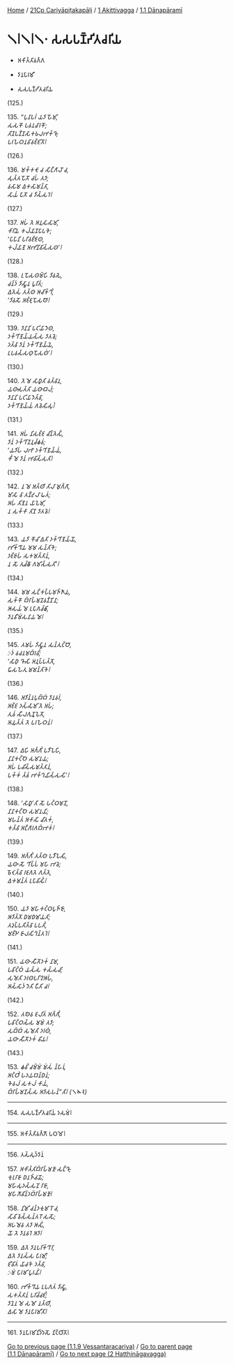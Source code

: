 
[Home](/) / [21Cp Cariyāpiṭakapāḷi](../../../21Cp.md) / [1 Akittivagga](../../1.md) / [1.1 Dānapāramī](../1.1.md)

# 𑁧𑁇𑁧𑁇𑁧𑁦 𑀲𑀲𑀧𑀡𑁆𑀟𑀺𑀢𑀘𑀭𑀺𑀬

* 𑀅𑀓𑀺𑀢𑁆𑀢𑀺𑀯𑀕𑁆𑀕

* 𑀤𑀸𑀦𑀧𑀸𑀭𑀫𑀻

* 𑀲𑀲𑀧𑀡𑁆𑀟𑀺𑀢𑀘𑀭𑀺𑀬

(125.)

135\. _“𑀧𑀼𑀦𑀸𑀧𑀭𑀁 𑀬𑀤𑀸 𑀳𑁄𑀫𑀺,_  
_𑀲𑀲𑀓𑁄 𑀧𑀯𑀦𑀘𑀸𑀭𑀓𑁄;_  
_𑀢𑀺𑀡𑀧𑀡𑁆𑀡𑀲𑀸𑀓𑀨𑀮𑀪𑀓𑁆𑀔𑁄,_  
_𑀧𑀭𑀳𑁂𑀞𑀦𑀯𑀺𑀯𑀚𑁆𑀚𑀺𑀢𑁄𑁇_  


(126.)

136\. _𑀫𑀓𑁆𑀓𑀝𑁄 𑀘 𑀲𑀺𑀗𑁆𑀕𑀸𑀮𑁄 𑀘,_  
_𑀲𑀼𑀢𑁆𑀢𑀧𑁄𑀢𑁄 𑀘𑀳𑀁 𑀢𑀤𑀸;_  
_𑀯𑀲𑀸𑀫 𑀏𑀓𑀲𑀸𑀫𑀦𑁆𑀢𑀸,_  
_𑀲𑀸𑀬𑀁 𑀧𑀸𑀢𑁄 𑀘 𑀤𑀺𑀲𑁆𑀲𑀭𑁂𑁇_  


(127.)

137\. _𑀅𑀳𑀁 𑀢𑁂 𑀅𑀦𑀼𑀲𑀸𑀲𑀸𑀫𑀺,_  
_𑀓𑀺𑀭𑀺𑀬𑁂 𑀓𑀮𑁆𑀬𑀸𑀡𑀧𑀸𑀧𑀓𑁂;_  
_‘𑀧𑀸𑀧𑀸𑀦𑀺 𑀧𑀭𑀺𑀯𑀚𑁆𑀚𑁂𑀣,_  
_𑀓𑀮𑁆𑀬𑀸𑀡𑁂 𑀅𑀪𑀺𑀦𑀺𑀯𑀺𑀲𑁆𑀲𑀣’𑁇_  


(128.)

138\. _𑀉𑀧𑁄𑀲𑀣𑀫𑁆𑀳𑀺 𑀤𑀺𑀯𑀲𑁂,_  
_𑀘𑀦𑁆𑀤𑀁 𑀤𑀺𑀲𑁆𑀯𑀸𑀦 𑀧𑀽𑀭𑀺𑀢𑀁;_  
_𑀏𑀢𑁂𑀲𑀁 𑀢𑀢𑁆𑀣 𑀆𑀘𑀺𑀓𑁆𑀔𑀺𑀁,_  
_‘𑀤𑀺𑀯𑀲𑁄 𑀅𑀚𑁆𑀚𑀼𑀧𑁄𑀲𑀣𑁄𑁇_  


(129.)

139\. _𑀤𑀸𑀦𑀸𑀦𑀺 𑀧𑀝𑀺𑀬𑀸𑀤𑁂𑀣,_  
_𑀤𑀓𑁆𑀔𑀺𑀡𑁂𑀬𑁆𑀬𑀲𑁆𑀲 𑀤𑀸𑀢𑀯𑁂;_  
_𑀤𑀢𑁆𑀯𑀸 𑀤𑀸𑀦𑀁 𑀤𑀓𑁆𑀔𑀺𑀡𑁂𑀬𑁆𑀬𑁂,_  
_𑀉𑀧𑀯𑀲𑁆𑀲𑀣𑀼𑀧𑁄𑀲𑀣𑀁’𑁇_  


(130.)

140\. _𑀢𑁂 𑀫𑁂 𑀲𑀸𑀥𑀽𑀢𑀺 𑀯𑀢𑁆𑀯𑀸𑀦,_  
_𑀬𑀣𑀸𑀲𑀢𑁆𑀢𑀺 𑀬𑀣𑀸𑀩𑀮𑀁;_  
_𑀤𑀸𑀦𑀸𑀦𑀺 𑀧𑀝𑀺𑀬𑀸𑀤𑁂𑀢𑁆𑀯𑀸,_  
_𑀤𑀓𑁆𑀔𑀺𑀡𑁂𑀬𑁆𑀬𑀁 𑀕𑀯𑁂𑀲𑀺𑀲𑀼𑀁𑁇_  


(131.)

141\. _𑀅𑀳𑀁 𑀦𑀺𑀲𑀚𑁆𑀚 𑀘𑀺𑀦𑁆𑀢𑁂𑀲𑀺𑀁,_  
_𑀤𑀸𑀦𑀁 𑀤𑀓𑁆𑀔𑀺𑀡𑀦𑀼𑀘𑁆𑀙𑀯𑀁;_  
_‘𑀬𑀤𑀺𑀳𑀁 𑀮𑀪𑁂 𑀤𑀓𑁆𑀔𑀺𑀡𑁂𑀬𑁆𑀬𑀁,_  
_𑀓𑀺𑀁 𑀫𑁂 𑀤𑀸𑀦𑀁 𑀪𑀯𑀺𑀲𑁆𑀲𑀢𑀺𑁇_  


(132.)

142\. _𑀦 𑀫𑁂 𑀅𑀢𑁆𑀣𑀺 𑀢𑀺𑀮𑀸 𑀫𑀼𑀕𑁆𑀕𑀸,_  
_𑀫𑀸𑀲𑀸 𑀯𑀸 𑀢𑀡𑁆𑀟𑀼𑀮𑀸 𑀖𑀢𑀁;_  
_𑀅𑀳𑀁 𑀢𑀺𑀡𑁂𑀦 𑀬𑀸𑀧𑁂𑀫𑀺,_  
_𑀦 𑀲𑀓𑁆𑀓𑀸 𑀢𑀺𑀡 𑀤𑀸𑀢𑀯𑁂𑁇_  


(133.)

143\. _𑀬𑀤𑀺 𑀓𑁄𑀘𑀺 𑀏𑀢𑀺 𑀤𑀓𑁆𑀔𑀺𑀡𑁂𑀬𑁆𑀬𑁄,_  
_𑀪𑀺𑀓𑁆𑀔𑀸𑀬 𑀫𑀫 𑀲𑀦𑁆𑀢𑀺𑀓𑁂;_  
_𑀤𑀚𑁆𑀚𑀸𑀳𑀁 𑀲𑀓𑀫𑀢𑁆𑀢𑀸𑀦𑀁,_  
_𑀦 𑀲𑁄 𑀢𑀼𑀘𑁆𑀙𑁄 𑀕𑀫𑀺𑀲𑁆𑀲𑀢𑀺’𑁇_  


(134.)

144\. _𑀫𑀫 𑀲𑀗𑁆𑀓𑀧𑁆𑀧𑀫𑀜𑁆𑀜𑀸𑀬,_  
_𑀲𑀓𑁆𑀓𑁄 𑀩𑁆𑀭𑀸𑀳𑁆𑀫𑀡𑀯𑀡𑁆𑀡𑀺𑀦𑀸;_  
_𑀆𑀲𑀬𑀁 𑀫𑁂 𑀉𑀧𑀸𑀕𑀘𑁆𑀙𑀺,_  
_𑀤𑀸𑀦𑀯𑀻𑀫𑀁𑀲𑀦𑀸𑀬 𑀫𑁂𑁇_  


(135.)

145\. _𑀢𑀫𑀳𑀁 𑀤𑀺𑀲𑁆𑀯𑀸𑀦 𑀲𑀦𑁆𑀢𑀼𑀝𑁆𑀞𑁄,_  
_𑀇𑀤𑀁 𑀯𑀘𑀦𑀫𑀩𑁆𑀭𑀯𑀺𑀁;_  
_‘𑀲𑀸𑀥𑀼 𑀔𑁄𑀲𑀺 𑀅𑀦𑀼𑀧𑁆𑀧𑀢𑁆𑀢𑁄,_  
_𑀖𑀸𑀲𑀳𑁂𑀢𑀼 𑀫𑀫𑀦𑁆𑀢𑀺𑀓𑁂𑁇_  


(136.)

146\. _𑀅𑀤𑀺𑀦𑁆𑀦𑀧𑀼𑀩𑁆𑀩𑀁 𑀤𑀸𑀦𑀯𑀭𑀁,_  
_𑀅𑀚𑁆𑀚 𑀤𑀲𑁆𑀲𑀸𑀫𑀺 𑀢𑁂 𑀅𑀳𑀁;_  
_𑀢𑀼𑀯𑀁 𑀲𑀻𑀮𑀕𑀼𑀡𑀽𑀧𑁂𑀢𑁄,_  
_𑀅𑀬𑀼𑀢𑁆𑀢𑀁 𑀢𑁂 𑀧𑀭𑀳𑁂𑀞𑀦𑀁𑁇_  


(137.)

147\. _𑀏𑀳𑀺 𑀅𑀕𑁆𑀕𑀺𑀁 𑀧𑀤𑀻𑀧𑁂𑀳𑀺,_  
_𑀦𑀸𑀦𑀸𑀓𑀝𑁆𑀞𑁂 𑀲𑀫𑀸𑀦𑀬;_  
_𑀅𑀳𑀁 𑀧𑀘𑀺𑀲𑁆𑀲𑀫𑀢𑁆𑀢𑀸𑀦𑀁,_  
_𑀧𑀓𑁆𑀓𑀁 𑀢𑁆𑀯𑀁 𑀪𑀓𑁆𑀔𑀬𑀺𑀲𑁆𑀲𑀲𑀺’𑁇_  


(138.)

148\. _‘𑀲𑀸𑀥𑀽’𑀢𑀺 𑀲𑁄 𑀳𑀝𑁆𑀞𑀫𑀦𑁄,_  
_𑀦𑀸𑀦𑀸𑀓𑀝𑁆𑀞𑁂 𑀲𑀫𑀸𑀦𑀬𑀺;_  
_𑀫𑀳𑀦𑁆𑀢𑀁 𑀅𑀓𑀸𑀲𑀺 𑀘𑀺𑀢𑀓𑀁,_  
_𑀓𑀢𑁆𑀯𑀸 𑀅𑀗𑁆𑀕𑀸𑀭𑀕𑀩𑁆𑀪𑀓𑀁𑁇_  


(139.)

149\. _𑀅𑀕𑁆𑀕𑀺𑀁 𑀢𑀢𑁆𑀣 𑀧𑀤𑀻𑀧𑁂𑀲𑀺,_  
_𑀬𑀣𑀸 𑀲𑁄 𑀔𑀺𑀧𑁆𑀧𑀁 𑀫𑀳𑀸 𑀪𑀯𑁂;_  
_𑀨𑁄𑀝𑁂𑀢𑁆𑀯𑀸 𑀭𑀚𑀕𑀢𑁂 𑀕𑀢𑁆𑀢𑁂,_  
_𑀏𑀓𑀫𑀦𑁆𑀢𑀁 𑀉𑀧𑀸𑀯𑀺𑀲𑀺𑀁𑁇_  


(140.)

150\. _𑀬𑀤𑀸 𑀫𑀳𑀸𑀓𑀝𑁆𑀞𑀧𑀼𑀜𑁆𑀚𑁄,_  
_𑀆𑀤𑀺𑀢𑁆𑀢𑁄 𑀥𑀫𑀥𑀫𑀸𑀬𑀢𑀺;_  
_𑀢𑀤𑀼𑀧𑁆𑀧𑀢𑀺𑀢𑁆𑀯𑀸 𑀧𑀧𑀢𑀺𑀁,_  
_𑀫𑀚𑁆𑀛𑁂 𑀚𑀸𑀮𑀲𑀺𑀔𑀦𑁆𑀢𑀭𑁂𑁇_  


(141.)

151\. _𑀬𑀣𑀸 𑀲𑀻𑀢𑁄𑀤𑀓𑀁 𑀦𑀸𑀫,_  
_𑀧𑀯𑀺𑀝𑁆𑀞𑀁 𑀬𑀲𑁆𑀲 𑀓𑀲𑁆𑀲𑀘𑀺;_  
_𑀲𑀫𑁂𑀢𑀺 𑀤𑀭𑀣𑀧𑀭𑀺𑀍𑀆𑀳𑀁,_  
_𑀅𑀲𑁆𑀲𑀸𑀤𑀁 𑀤𑁂𑀢𑀺 𑀧𑀻𑀢𑀺 𑀘𑁇_  


(142.)

152\. _𑀢𑀣𑁂𑀯 𑀚𑀮𑀺𑀢𑀁 𑀅𑀕𑁆𑀕𑀺𑀁,_  
_𑀧𑀯𑀺𑀝𑁆𑀞𑀲𑁆𑀲 𑀫𑀫𑀁 𑀢𑀤𑀸;_  
_𑀲𑀩𑁆𑀩𑀁 𑀲𑀫𑁂𑀢𑀺 𑀤𑀭𑀣𑀁,_  
_𑀬𑀣𑀸 𑀲𑀻𑀢𑁄𑀤𑀓𑀁 𑀯𑀺𑀬𑁇_  


(143.)

153\. _𑀙𑀯𑀺𑀁 𑀘𑀫𑁆𑀫𑀁 𑀫𑀁𑀲𑀁 𑀦𑁆𑀳𑀸𑀭𑀼𑀁,_  
_𑀅𑀝𑁆𑀞𑀺𑀁 𑀳𑀤𑀬𑀩𑀦𑁆𑀥𑀦𑀁;_  
_𑀓𑁂𑀯𑀮𑀁 𑀲𑀓𑀮𑀁 𑀓𑀸𑀬𑀁,_  
_𑀩𑁆𑀭𑀸𑀳𑁆𑀫𑀡𑀲𑁆𑀲 𑀅𑀤𑀸𑀲𑀳𑀦𑁆”𑀢𑀺𑁇 (𑁧𑁪𑁩)_  


---

154\. 𑀲𑀲𑀧𑀡𑁆𑀟𑀺𑀢𑀘𑀭𑀺𑀬𑀁 𑀤𑀲𑀫𑀁𑁇



---

155\. 𑀅𑀓𑀺𑀢𑁆𑀢𑀺𑀯𑀕𑁆𑀕𑁄 𑀧𑀞𑀫𑁄𑁇



---

156\. 𑀢𑀲𑁆𑀲𑀼𑀤𑁆𑀤𑀸𑀦𑀁



157\. _𑀅𑀓𑀺𑀢𑁆𑀢𑀺𑀩𑁆𑀭𑀸𑀳𑁆𑀫𑀡𑁄 𑀲𑀗𑁆𑀔𑁄,_  
_𑀓𑀼𑀭𑀼𑀭𑀸𑀚𑀸 𑀥𑀦𑀜𑁆𑀘𑀬𑁄;_  
_𑀫𑀳𑀸𑀲𑀼𑀤𑀲𑁆𑀲𑀦𑁄 𑀭𑀸𑀚𑀸,_  
_𑀫𑀳𑀸𑀕𑁄𑀯𑀺𑀦𑁆𑀤𑀩𑁆𑀭𑀸𑀳𑁆𑀫𑀡𑁄𑁇_  


158\. _𑀦𑀺𑀫𑀺 𑀘𑀦𑁆𑀤𑀓𑀼𑀫𑀸𑀭𑁄 𑀘,_  
_𑀲𑀺𑀯𑀺 𑀯𑁂𑀲𑁆𑀲𑀦𑁆𑀢𑀭𑁄 𑀲𑀲𑁄;_  
_𑀅𑀳𑀫𑁂𑀯 𑀢𑀤𑀸 𑀆𑀲𑀺𑀁,_  
_𑀬𑁄 𑀢𑁂 𑀤𑀸𑀦𑀯𑀭𑁂 𑀅𑀤𑀸𑁇_  


159\. _𑀏𑀢𑁂 𑀤𑀸𑀦𑀧𑀭𑀺𑀓𑁆𑀔𑀸𑀭𑀸,_  
_𑀏𑀢𑁂 𑀤𑀸𑀦𑀲𑁆𑀲 𑀧𑀸𑀭𑀫𑀻;_  
_𑀚𑀻𑀯𑀺𑀢𑀁 𑀬𑀸𑀘𑀓𑁂 𑀤𑀢𑁆𑀯𑀸,_  
_𑀇𑀫𑀁 𑀧𑀸𑀭𑀫𑀺 𑀧𑀽𑀭𑀬𑀺𑀁𑁇_  


160\. _𑀪𑀺𑀓𑁆𑀔𑀸𑀬 𑀉𑀧𑀕𑀢𑀁 𑀤𑀺𑀲𑁆𑀯𑀸,_  
_𑀲𑀓𑀢𑁆𑀢𑀸𑀦𑀁 𑀧𑀭𑀺𑀘𑁆𑀘𑀚𑀺𑀁;_  
_𑀤𑀸𑀦𑁂𑀦 𑀫𑁂 𑀲𑀫𑁄 𑀦𑀢𑁆𑀣𑀺,_  
_𑀏𑀲𑀸 𑀫𑁂 𑀤𑀸𑀦𑀧𑀸𑀭𑀫𑀻𑀢𑀺𑁇_  


---

161\. 𑀤𑀸𑀦𑀧𑀸𑀭𑀫𑀺𑀦𑀺𑀤𑁆𑀤𑁂𑀲𑁄 𑀦𑀺𑀝𑁆𑀞𑀺𑀢𑁄𑁇



[Go to previous page (1.1.9 Vessantaracariya)](1.1.9.md) / [Go to parent page (1.1 Dānapāramī)](../1.1.md) / [Go to next page (2 Hatthināgavagga)](../../2.md)


